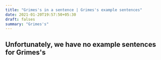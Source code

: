 ```yaml
---
title: "Grimes's in a sentence | Grimes's example sentences"
date: 2021-01-20T19:57:50+05:30
draft: falses
summary: "Grimes's"
---
```

## Unfortunately, we have no example sentences for Grimes's                 
